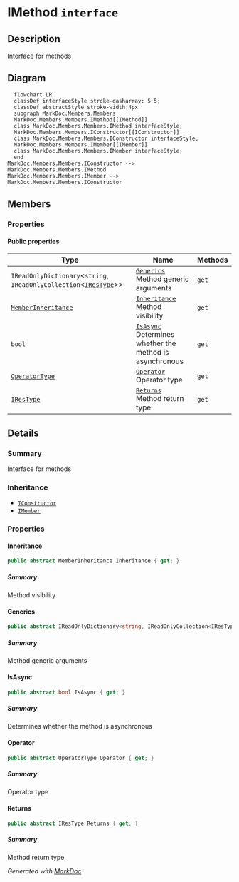 # IMethod `interface`

## Description
Interface for methods

## Diagram
```mermaid
  flowchart LR
  classDef interfaceStyle stroke-dasharray: 5 5;
  classDef abstractStyle stroke-width:4px
  subgraph MarkDoc.Members.Members
  MarkDoc.Members.Members.IMethod[[IMethod]]
  class MarkDoc.Members.Members.IMethod interfaceStyle;
  MarkDoc.Members.Members.IConstructor[[IConstructor]]
  class MarkDoc.Members.Members.IConstructor interfaceStyle;
  MarkDoc.Members.Members.IMember[[IMember]]
  class MarkDoc.Members.Members.IMember interfaceStyle;
  end
MarkDoc.Members.Members.IConstructor --> MarkDoc.Members.Members.IMethod
MarkDoc.Members.Members.IMember --> MarkDoc.Members.Members.IConstructor
```

## Members
### Properties
#### Public  properties
| Type | Name | Methods |
| --- | --- | --- |
| `IReadOnlyDictionary`&lt;`string`, `IReadOnlyCollection`&lt;[`IResType`](../resolvedtypes/IResType.md)&gt;&gt; | [`Generics`](markdoc/members/members/IMethod.md#generics)<br>Method generic arguments | `get` |
| [`MemberInheritance`](../enums/MemberInheritance.md) | [`Inheritance`](markdoc/members/members/IMethod.md#inheritance)<br>Method visibility | `get` |
| `bool` | [`IsAsync`](markdoc/members/members/IMethod.md#isasync)<br>Determines whether the method is asynchronous | `get` |
| [`OperatorType`](../enums/OperatorType.md) | [`Operator`](markdoc/members/members/IMethod.md#operator)<br>Operator type | `get` |
| [`IResType`](../resolvedtypes/IResType.md) | [`Returns`](markdoc/members/members/IMethod.md#returns)<br>Method return type | `get` |

## Details
### Summary
Interface for methods

### Inheritance
 - [
`IConstructor`
](./IConstructor.md)
 - [
`IMember`
](./IMember.md)

### Properties
#### Inheritance
```csharp
public abstract MemberInheritance Inheritance { get; }
```
##### Summary
Method visibility

#### Generics
```csharp
public abstract IReadOnlyDictionary<string, IReadOnlyCollection<IResType>> Generics { get; }
```
##### Summary
Method generic arguments

#### IsAsync
```csharp
public abstract bool IsAsync { get; }
```
##### Summary
Determines whether the method is asynchronous

#### Operator
```csharp
public abstract OperatorType Operator { get; }
```
##### Summary
Operator type

#### Returns
```csharp
public abstract IResType Returns { get; }
```
##### Summary
Method return type

*Generated with* [*MarkDoc*](https://github.com/hailstorm75/MarkDoc.Core)

